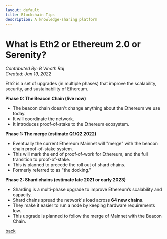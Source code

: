 ```yaml
---
layout: default
title: Blockchain Tips
description: A knowledge-sharing platform
---
```


# What is Eth2 or Ethereum 2.0 or Serenity?
_Contributed By: B Vinoth Raj_  
_Created: Jan 19, 2022_  


Eth2 is a set of upgrades (in multiple phases) that improve the scalability, security, and sustainability of Ethereum.

**Phase 0: The Beacon Chain (live now)**
- The beacon chain doesn't change anything about the Ethereum we use today.
- It will coordinate the network.
- It introduces proof-of-stake to the Ethereum ecosystem.

**Phase 1: The merge (estimate Q1/Q2 2022)**
- Eventually the current Ethereum Mainnet will "merge" with the beacon chain proof-of-stake system.
- This will mark the end of proof-of-work for Ethereum, and the full transition to proof-of-stake.
- This is planned to precede the roll out of shard chains.
- Formerly referred to as "the docking."

**Phase 2: Shard chains (estimate late 2021 or early 2023)**
- Sharding is a multi-phase upgrade to improve Ethereum’s scalability and capacity.
- Shard chains spread the network's load across **64 new chains**.
- They make it easier to run a node by keeping hardware requirements low.
- This upgrade is planned to follow the merge of Mainnet with the Beacon Chain.

[back](../)
